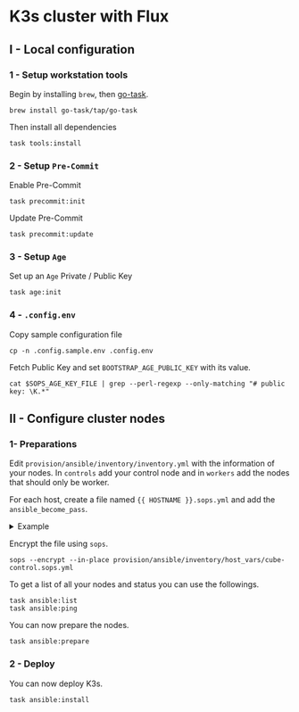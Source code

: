 # K3s cluster with Flux

## I - Local configuration

### 1 - Setup workstation tools

Begin by installing `brew`, then [go-task](https://taskfile.dev).

```shell
brew install go-task/tap/go-task
```

Then install all dependencies

```shell
task tools:install
```

### 2 - Setup `Pre-Commit`

Enable Pre-Commit

```shell
task precommit:init
```

Update Pre-Commit

```shell
task precommit:update
```

### 3 - Setup `Age`

Set up an `Age` Private / Public Key

```shell
task age:init
```

### 4 - `.config.env`

Copy sample configuration file

```shell
cp -n .config.sample.env .config.env
```

Fetch Public Key and set `BOOTSTRAP_AGE_PUBLIC_KEY` with its value.

```shell
cat $SOPS_AGE_KEY_FILE | grep --perl-regexp --only-matching "# public key: \K.*"
```

## II - Configure cluster nodes

### 1- Preparations

Edit `provision/ansible/inventory/inventory.yml` with the information of your nodes.
In `controls` add your control node and in `workers` add the nodes that should only be worker.

For each host, create a file named `{{ HOSTNAME }}.sops.yml` and add the `ansible_become_pass`.

<details>
<summary> Example </summary>

````yaml
# provision/ansible/inventory/host_vars/{{ HOSTNAME }}.sops.yml

ansible_become_pass: the_super_secret_password
````
</details>


Encrypt the file using `sops`.

```shell
sops --encrypt --in-place provision/ansible/inventory/host_vars/cube-control.sops.yml
```

To  get a list of all your nodes and status you can use the followings.
```shell
task ansible:list
task ansible:ping
```

You can now prepare the nodes.
```shell
task ansible:prepare
```

### 2 - Deploy

You can now deploy K3s.

```shell
task ansible:install
```
